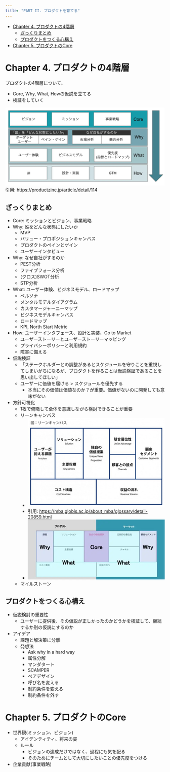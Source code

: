 ```yaml
---
title: "PART II. プロダクトを育てる"
---
```


- [Chapter 4. プロダクトの4階層](#chapter-4-プロダクトの4階層)
  - [ざっくりまとめ](#ざっくりまとめ)
  - [プロダクトをつくる心構え](#プロダクトをつくる心構え)
- [Chapter 5. プロダクトのCore](#chapter-5-プロダクトのcore)

# Chapter 4. プロダクトの4階層

プロダクトの4階層について、

- Core, Why, What, Howの仮説を立てる
- 検証をしていく

![](/images/ed132578fe33e8/3-product-4layers.png)
引用: https://productzine.jp/article/detail/114

## ざっくりまとめ

- Core: ミッションとビジョン、事業戦略
- Why: 誰をどんな状態にしたいか
  - MVP
  - バリュー・プロポジションキャンバス
  - プロダクトのペインとゲイン
  - ユーザーインタビュー
- Why: なぜ自社がするのか
  - PEST分析
  - ファイブフォース分析
  - (クロス)SWOT分析
  - STP分析
- What: ユーザー体験、ビジネスモデル、ロードマップ
  - ペルソナ
  - メンタルモデルダイアグラム
  - カスタマージャーニーマップ
  - ビジネスモデルキャンバス
  - ロードマップ
  - KPI, North Start Metric
- How: ユーザーインタフェース、設計と実装、Go to Market
  - ユーザーストーリーとユーザーストーリーマッピング
  - プライバシーポリシーと利用規約
  - 障害に備える
- 仮説検証
  - 「ステークホルダーとの調整があるとスケジュールを守りことを重視してしまいがちになるが、プロダクトを作ることは仮説検証であることを思い出してほしい」
  - ユーザーに価値を届ける > スケジュールを優先する
    - 本当にその価値は価値なのか？が重要。価値がないのに開発しても意味がない
- 方針可視化
  - 1枚で俯瞰して全体を意識しながら検討できることが重要
  - リーンキャンバス
    - ![](/images/ed132578fe33e8/4-lean-canvas.png)
    - 引用: https://mba.globis.ac.jp/about_mba/glossary/detail-20859.html
    - ![](/images/ed132578fe33e8/4-lean-canvas-corewhywhat.png)
  - マイルストーン

## プロダクトをつくる心構え

- 仮説検討の重要性
  - ユーザーに提供後、その仮説が正しかったのかどうかを検証して、継続するか別の仮説にするのか
- アイデア
  - 課題と解決策に分離
  - 発想法
    - Ask why in a hard way
    - 属性分解
    - マンダタート
    - SCAMPER
    - ペアデザイン
    - 呼び名を変える
    - 制約条件を変える
    - 制約条件を外す

# Chapter 5. プロダクトのCore

- 世界観(ミッション、ビジョン)
  - アイデンティティ、将来の姿
  - ルール
    - ビジョンの達成だけではなく、過程にも気を配る
    - そのためにチームとして大切にしたいことの優先度をつける
- 企業貢献(事業戦略)
